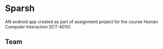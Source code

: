 # Sparsh

AN android app created as part of assignment project for the course Human Computer Interaction [ICT-4010]

## Team
